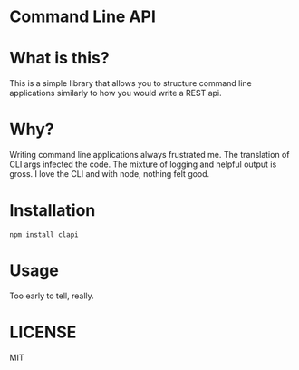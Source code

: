 Command Line API
================

# What is this?

This is a simple library that allows you to structure command line applications similarly to how you would write a REST api.

# Why?

Writing command line applications always frustrated me. The translation of CLI args infected the code. The mixture of logging and helpful output is gross. I love the CLI and with node, nothing felt good.
 
# Installation

```
npm install clapi
```
 
# Usage

Too early to tell, really.

# LICENSE

MIT

